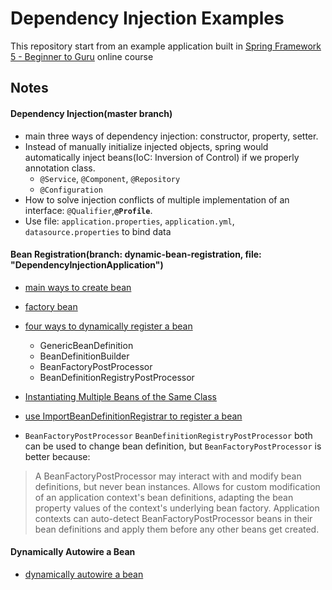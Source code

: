 # Dependency Injection Examples

This repository start from an example application built in [Spring Framework 5 - Beginner to Guru](https://www.udemy.com/testing-spring-boot-beginner-to-guru/?couponCode=GITHUB_REPO) online course

## Notes
#### Dependency Injection(master branch)
+ main three ways of dependency injection: constructor, property, setter.
+ Instead of manually initialize injected objects, spring would automatically inject beans(IoC: Inversion of Control) if we properly annotation class.
  - `@Service`, `@Component`, `@Repository`
  - `@Configuration`
+ How to solve injection conflicts of multiple implementation of an interface: `@Qualifier`,**`@Profile`**.
+ Use file: `application.properties`, `application.yml`, `datasource.properties` to bind data

#### Bean Registration(branch: dynamic-bean-registration, file: "DependencyInjectionApplication")
+ [main ways to create bean](https://codippa.com/how-to-create-bean-in-spring/)
+ [factory bean](https://www.baeldung.com/spring-factorybean)
+ [four ways to dynamically register a bean](https://www.javaprogramto.com/2019/07/spring-dynamically-register-beans.html)
  - GenericBeanDefinition
  - BeanDefinitionBuilder
  - BeanFactoryPostProcessor
  - BeanDefinitionRegistryPostProcessor
+ [Instantiating Multiple Beans of the Same Class](https://www.baeldung.com/spring-same-class-multiple-beans)
  
+ [use ImportBeanDefinitionRegistrar to register a bean](https://www.cnblogs.com/binghe001/p/13150084.html)
+ `BeanFactoryPostProcessor` `BeanDefinitionRegistryPostProcessor` both can be used to change bean definition, but `BeanFactoryPostProcessor` is better because:
> A BeanFactoryPostProcessor may interact with and modify bean definitions, but never bean instances. Allows for custom modification of an application context's bean definitions, adapting the bean property values of the context's underlying bean factory. Application contexts can auto-detect BeanFactoryPostProcessor beans in their bean definitions and apply them before any other beans get created.

#### Dynamically Autowire a Bean
+ [dynamically autowire a bean](https://www.baeldung.com/spring-dynamic-autowire)


